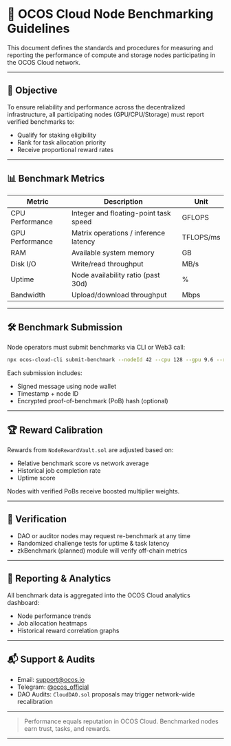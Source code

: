 # 🧪 OCOS Cloud Node Benchmarking Guidelines

This document defines the standards and procedures for measuring and reporting the performance of compute and storage nodes participating in the OCOS Cloud network.

---

## 🎯 Objective

To ensure reliability and performance across the decentralized infrastructure, all participating nodes (GPU/CPU/Storage) must report verified benchmarks to:
- Qualify for staking eligibility
- Rank for task allocation priority
- Receive proportional reward rates

---

## 📊 Benchmark Metrics

| Metric                | Description                                  | Unit        |
|-----------------------|----------------------------------------------|-------------|
| CPU Performance       | Integer and floating-point task speed       | GFLOPS      |
| GPU Performance       | Matrix operations / inference latency       | TFLOPS/ms   |
| RAM                   | Available system memory                     | GB          |
| Disk I/O              | Write/read throughput                      | MB/s        |
| Uptime                | Node availability ratio (past 30d)          | %           |
| Bandwidth             | Upload/download throughput                  | Mbps        |

---

## 🛠 Benchmark Submission

Node operators must submit benchmarks via CLI or Web3 call:
```bash
npx ocos-cloud-cli submit-benchmark --nodeId 42 --cpu 128 --gpu 9.6 --ram 32 --io 450 --bandwidth 100 --uptime 99.5
```

Each submission includes:
- Signed message using node wallet
- Timestamp + node ID
- Encrypted proof-of-benchmark (PoB) hash (optional)

---

## 🏆 Reward Calibration

Rewards from `NodeRewardVault.sol` are adjusted based on:
- Relative benchmark score vs network average
- Historical job completion rate
- Uptime score

Nodes with verified PoBs receive boosted multiplier weights.

---

## 🔐 Verification

- DAO or auditor nodes may request re-benchmark at any time
- Randomized challenge tests for uptime & task latency
- zkBenchmark (planned) module will verify off-chain metrics

---

## 🧠 Reporting & Analytics

All benchmark data is aggregated into the OCOS Cloud analytics dashboard:
- Node performance trends
- Job allocation heatmaps
- Historical reward correlation graphs

---

## 📬 Support & Audits
- Email: support@ocos.io
- Telegram: [@ocos_official](https://t.me/ocos_official)
- DAO Audits: `CloudDAO.sol` proposals may trigger network-wide recalibration

---

> Performance equals reputation in OCOS Cloud. Benchmarked nodes earn trust, tasks, and rewards.

---
